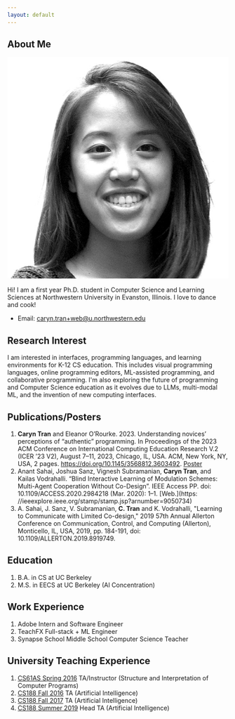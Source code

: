 ```yaml
---
layout: default
---
```


## About Me

<img class="profile-picture" src="caryn.png">

Hi! I am a first year Ph.D. student in Computer Science and Learning Sciences at Northwestern University in Evanston, Illinois. I love to dance and cook!

* Email: [caryn.tran+web@u.northwestern.edu](mailto:caryn.tran+web@u.northwestern.edu)

## Research Interest

I am interested in interfaces, programming languages, and learning environments for K-12 CS education. This includes visual programming languages, online programming editors, ML-assisted programming, and collaborative programming. I'm also exploring the future of programming and Computer Science education as it evolves due to LLMs, multi-modal ML, and the invention of new computing interfaces.

## Publications/Posters

1. **Caryn Tran** and Eleanor O’Rourke. 2023. Understanding novices’ perceptions of “authentic” programming. In Proceedings of the 2023 ACM Conference on International Computing Education Research V.2 (ICER ’23 V2), August 7–11, 2023, Chicago, IL, USA. ACM, New York, NY, USA, 2 pages. https://doi.org/10.1145/3568812.3603492. [Poster](/icer23)
2. Anant Sahai, Joshua Sanz, Vignesh Subramanian, **Caryn Tran**, and Kailas Vodrahalli. “Blind Interactive Learning of Modulation Schemes: Multi-Agent Cooperation Without Co-Design”. IEEE Access PP. doi: 10.1109/ACCESS.2020.2984218 (Mar. 2020): 1–1. [Web.](https: //ieeexplore.ieee.org/stamp/stamp.jsp?arnumber=9050734)
3. A. Sahai, J. Sanz, V. Subramanian, **C. Tran** and K. Vodrahalli, "Learning to Communicate with Limited Co-design," 2019 57th Annual Allerton Conference on Communication, Control, and Computing (Allerton), Monticello, IL, USA, 2019, pp. 184-191, doi: 10.1109/ALLERTON.2019.8919749.

## Education

1. B.A. in CS at UC Berkeley
2. M.S. in EECS at UC Berkeley (AI Concentration)

## Work Experience

1. Adobe Intern and Software Engineer
2. TeachFX Full-stack + ML Engineer
3. Synapse School Middle School Computer Science Teacher

## University Teaching Experience
1. [CS61AS Spring 2016](https://berkeley-cs61as.github.io/) TA/Instructor (Structure and Interpretation of Computer Programs)
2. [CS188 Fall 2016](https://edge.edx.org/courses/course-v1:BerkeleyX+CS188x-FA16+FA16/20021a0a32d14a31b087db8d4bb582fd/) TA (Artificial Intelligence)
3. [CS188 Fall 2017](https://edge.edx.org/courses/course-v1:Berkeley+CS188+2017_FA17/20021a0a32d14a31b087db8d4bb582fd/) TA (Artificial Intelligence)
4. [CS188 Summer 2019](https://inst.eecs.berkeley.edu/~cs188/su19/staff/) Head TA (Artificial Intelligence)
